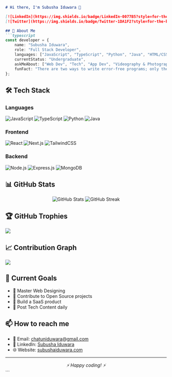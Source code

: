 ```markdown
# Hi there, I'm Subusha Iduwara 👋

[![LinkedIn](https://img.shields.io/badge/LinkedIn-0077B5?style=for-the-badge&logo=linkedin&logoColor=white)](https://linkedin.com/in/subusha-iduwara)
[![Twitter](https://img.shields.io/badge/Twitter-1DA1F2?style=for-the-badge&logo=twitter&logoColor=white)](https://twitter.com/subusha_iduwara)

## 🚀 About Me
```typescript
const developer = {
    name: "Subusha Iduwara",
    role: "Full Stack Developer",
    languages: ["JavaScript", "TypeScript", "Python", "Java", "HTML/CSS", "PHP", "C++", "C#", "C"],
    currentStatus: "Undergraduate",
    askMeAbout: ["Web Dev", "Tech", "App Dev", "Videography & Photography", "Gaming"],
    funFact: "There are two ways to write error-free programs; only the third one works"
};
```

## 🛠️ Tech Stack

### Languages
![JavaScript](https://img.shields.io/badge/JavaScript-F7DF1E?style=for-the-badge&logo=javascript&logoColor=black)
![TypeScript](https://img.shields.io/badge/TypeScript-007ACC?style=for-the-badge&logo=typescript&logoColor=white)
![Python](https://img.shields.io/badge/Python-3776AB?style=for-the-badge&logo=python&logoColor=white)
![Java](https://img.shields.io/badge/Java-ED8B00?style=for-the-badge&logo=oracle&logoColor=white)

### Frontend
![React](https://img.shields.io/badge/React-20232A?style=for-the-badge&logo=react&logoColor=61DAFB)
![Next.js](https://img.shields.io/badge/Next.js-000000?style=for-the-badge&logo=next.js&logoColor=white)
![TailwindCSS](https://img.shields.io/badge/Tailwind_CSS-38B2AC?style=for-the-badge&logo=tailwind-css&logoColor=white)

### Backend
![Node.js](https://img.shields.io/badge/Node.js-43853D?style=for-the-badge&logo=node.js&logoColor=white)
![Express.js](https://img.shields.io/badge/Express.js-404D59?style=for-the-badge)
![MongoDB](https://img.shields.io/badge/MongoDB-4EA94B?style=for-the-badge&logo=mongodb&logoColor=white)

## 📊 GitHub Stats

<div align="center">
  <img src="https://github-readme-stats.vercel.app/api?username=subusha&show_icons=true&theme=radical" alt="GitHub Stats" />
  <img src="https://github-readme-streak-stats.herokuapp.com/?user=subusha&theme=radical" alt="GitHub Streak" />
</div>

## 🏆 GitHub Trophies
![](https://github-profile-trophy.vercel.app/?username=subushaiduwara&theme=radical&no-frame=false&no-bg=true&margin-w=4)

## 📈 Contribution Graph
![](https://activity-graph.herokuapp.com/graph?username=subushaiduwara&theme=redical)

## 🎯 Current Goals
- 🌱 Master Web Designing
- 👯 Contribute to Open Source projects
- 🚀 Build a SaaS product
- 📝 Post Tech Content daily

## 📫 How to reach me
- 📧 Email: chatuniduwara@gmail.com
- 💼 LinkedIn: [Subusha Iduwara](https://www.linkedin.com/in/subushaiduwara/)
- 🌐 Website: [subushaiduwara.com](https://subushaiduwara.com)

---
<div align="center">
   <i>⚡ Happy coding! ⚡</i>
</div>
``` 
